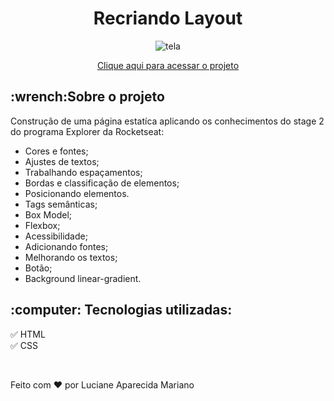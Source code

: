 
<h1 align="center">Recriando Layout</h1>

<p align="center">
 <img src="https://user-images.githubusercontent.com/92582446/166221236-5e932bc3-1803-4da7-b0b6-aa7083d2a40f.jpg" alt="tela"/>
</p>


<p align="center"><a href="https://lucianeaparecidamariano.github.io/Recriando_Layout/">Clique aqui para acessar o projeto</a></p>

<h2>:wrench:Sobre o projeto</h2>

<p>Construção de uma página estatíca aplicando os conhecimentos do stage 2 do programa Explorer da Rocketseat:</p>
<ul>
  <li>Cores e fontes;</li>
  <li>Ajustes de textos;</li>
  <li>Trabalhando espaçamentos;</li>
  <li>Bordas e classificação de elementos;</li>
  <li>Posicionando elementos.</li>
  <li>Tags semânticas;</li>
  <li>Box Model;</li>
  <li>Flexbox;</li>
  <li>Acessibilidade;</li>
  <li>Adicionando fontes;</li>
  <li>Melhorando os textos;</li>
  <li>Botão;</li>
  <li>Background linear-gradient.</li>
</ul>

<h2>:computer: Tecnologias utilizadas:</h2>

:white_check_mark: HTML
<br>
:white_check_mark: CSS

<br>

Feito com :heart: por Luciane Aparecida Mariano
